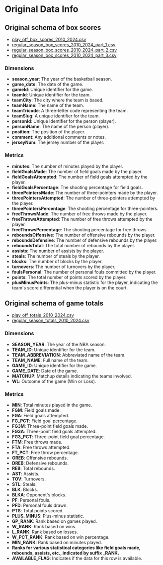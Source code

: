 # Original Data Info

## Original schema of box scores 

- [play_off_box_scores_2010_2024.csv](https://github.com/NocturneBear/NBA-Data-2010-2024/blob/main/play_off_box_scores_2010_2024.csv)
- [regular_season_box_scores_2010_2024_part_1.csv](https://github.com/NocturneBear/NBA-Data-2010-2024/blob/main/regular_season_box_scores_2010_2024_part_1.csv)
- [regular_season_box_scores_2010_2024_part_2.csv](https://github.com/NocturneBear/NBA-Data-2010-2024/blob/main/regular_season_box_scores_2010_2024_part_2.csv)
- [regular_season_box_scores_2010_2024_part_3.csv](https://github.com/NocturneBear/NBA-Data-2010-2024/blob/main/regular_season_box_scores_2010_2024_part_3.csv)

### Dimensions

- **season_year**: The year of the basketball season.
- **game_date**: The date of the game.
- **gameId**: Unique identifier for the game.
- **teamId**: Unique identifier for the team.
- **teamCity**: The city where the team is based.
- **teamName**: The name of the team.
- **teamTricode**: A three-letter code representing the team.
- **teamSlug**: A unique identifier for the team.
- **personId**: Unique identifier for the person (player).
- **personName**: The name of the person (player).
- **position**: The position of the player.
- **comment**: Any additional comments or notes.
- **jerseyNum**: The jersey number of the player.

### Metrics

- **minutes**: The number of minutes played by the player.
- **fieldGoalsMade**: The number of field goals made by the player.
- **fieldGoalsAttempted**: The number of field goals attempted by the player.
- **fieldGoalsPercentage**: The shooting percentage for field goals.
- **threePointersMade**: The number of three-pointers made by the player.
- **threePointersAttempted**: The number of three-pointers attempted by the player.
- **threePointersPercentage**: The shooting percentage for three-pointers.
- **freeThrowsMade**: The number of free throws made by the player.
- **freeThrowsAttempted**: The number of free throws attempted by the player.
- **freeThrowsPercentage**: The shooting percentage for free throws.
- **reboundsOffensive**: The number of offensive rebounds by the player.
- **reboundsDefensive**: The number of defensive rebounds by the player.
- **reboundsTotal**: The total number of rebounds by the player.
- **assists**: The number of assists by the player.
- **steals**: The number of steals by the player.
- **blocks**: The number of blocks by the player.
- **turnovers**: The number of turnovers by the player.
- **foulsPersonal**: The number of personal fouls committed by the player.
- **points**: The total number of points scored by the player.
- **plusMinusPoints**: The plus-minus statistic for the player, indicating the team's score differential when the player is on the court.

## Original schema of game totals 

- [play_off_totals_2010_2024.csv](https://github.com/NocturneBear/NBA-Data-2010-2024/blob/main/play_off_totals_2010_2024.csv)
- [regular_season_totals_2010_2024.csv](https://github.com/NocturneBear/NBA-Data-2010-2024/blob/main/regular_season_totals_2010_2024.csv)

### Dimensions

- **SEASON_YEAR**: The year of the NBA season.
- **TEAM_ID**: Unique identifier for the team.
- **TEAM_ABBREVIATION**: Abbreviated name of the team.
- **TEAM_NAME**: Full name of the team.
- **GAME_ID**: Unique identifier for the game.
- **GAME_DATE**: Date of the game.
- **MATCHUP**: Matchup details indicating the teams involved.
- **WL**: Outcome of the game (Win or Loss).

### Metrics

- **MIN**: Total minutes played in the game.
- **FGM**: Field goals made.
- **FGA**: Field goals attempted.
- **FG_PCT**: Field goal percentage.
- **FG3M**: Three-point field goals made.
- **FG3A**: Three-point field goals attempted.
- **FG3_PCT**: Three-point field goal percentage.
- **FTM**: Free throws made.
- **FTA**: Free throws attempted.
- **FT_PCT**: Free throw percentage.
- **OREB**: Offensive rebounds.
- **DREB**: Defensive rebounds.
- **REB**: Total rebounds.
- **AST**: Assists.
- **TOV**: Turnovers.
- **STL**: Steals.
- **BLK**: Blocks.
- **BLKA**: Opponent's blocks.
- **PF**: Personal fouls.
- **PFD**: Personal fouls drawn.
- **PTS**: Total points scored.
- **PLUS_MINUS**: Plus-minus statistic.
- **GP_RANK**: Rank based on games played.
- **W_RANK**: Rank based on wins.
- **L_RANK**: Rank based on losses.
- **W_PCT_RANK**: Rank based on win percentage.
- **MIN_RANK**: Rank based on minutes played.
- **Ranks for various statistical categories like field goals made, rebounds, assists, etc., indicated by suffix _RANK.**
- **AVAILABLE_FLAG**: Indicates if the data for this row is available.
